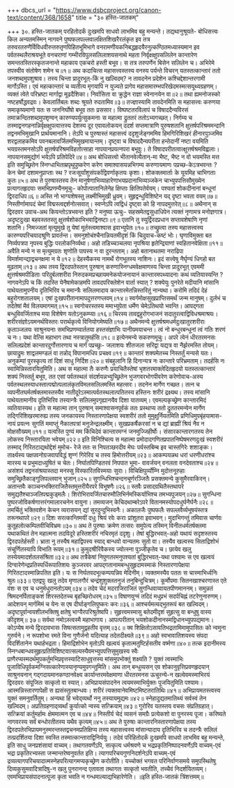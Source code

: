 +++
dbcs_url = "https://www.dsbcproject.org/canon-text/content/368/1658"
title = "३० हस्ति-जातकम्"

+++
३०. हस्ति-जातकम्
परहितोदर्कं दुःखमपि साधवो लाभमिव बहु मन्यन्ते। तद्यथानुश्रूयते-
बोधिसत्त्वः किल अन्यतमस्मिन् नागवने पुष्पफलपल्लवालक्षितशिखरैरलंकृत इव तत्र तरुवरतरुणैर्विविधवीरुत्तरुतृणपिहितभूमिभागे वनरामणीयकनिबद्धहृदयैरनुत्कण्ठितमध्यास्यमान इव पर्वतस्थलैराश्रयभूते वनचराणां गम्भीरविपुलसलिलाशयसनाथे महता निर्वृक्षक्षुपसलिलेन कान्तारेण समन्ततस्तिरस्कृतजनान्ते महाकाय एकचरो हस्ती बभूव।
स तत्र तरुपर्णेन बिसेन सलिलेन च। 
अभिरेमे तपस्वीव संतोषेण शमेन च॥१॥
अथ कदाचित्स महासत्त्वस्तस्य वनस्य पर्यन्ते विचरन् यतस्तत्कान्तारं ततो जनशब्दमुपशुश्राव। तस्य चिन्ता प्रादुरभूत्-किं नु खल्विदम्? न तावदनेन प्रदेशेन कश्चिद्देशान्तरगामी मार्गोऽस्ति। एवं महत्कान्तारं च व्यतीत्य मृगयापि न युज्यते प्रागेव महासमारम्भपरिखेदमस्मत्सयूथ्यग्रहणम्।
व्यक्तं त्वेते परिभ्रष्टा मार्गाद्वा मूढदैशिका। 
निर्वासिता वा क्रुद्धेन राज्ञा स्वेनानयेन वा॥२॥
तथा ह्यमनोजस्को नष्टहर्षोद्धवद्रवः। 
केवलार्तिबलः शब्दः श्रूयते रुदतामिव॥३॥
तज्ज्ञास्यामि तावदेनमिति स महासत्त्वः करुणया समाकृष्यमाणो यतः स जननिर्घोषो बभूव ततः प्रससार। विष्पष्टतरविलापं च विषाददैन्यविरसं तमाक्रन्दितशब्दमुपशृण्वन् कारुण्यपर्युत्सुकमनाः स महात्मा द्रुततरं ततोऽभ्यगच्छत्। निर्गम्य च तस्माद्वनगहनान्निर्वृक्षक्षुपत्वात्तस्य देशस्य दूर एवावलोकयन् ददर्श सप्तमात्राणि पुरुषशतानि क्षुत्तर्षपरिश्रममन्दानि तद्वनमभिमुखानि प्रार्थयमानानि। तेऽपि च पुरुषास्तं महासत्त्वं ददृशुर्जङ्गममिव हिमगिरिशिखरं हीनारपुञ्जमिव शरद्वलाहकमिव पवनबलावर्जितमभिमुखमायान्तम्। दृष्ट्वा च विषाददैन्यपरीता हन्तेदानीं नष्टा वयमिति भयग्रस्तमनसोऽपि क्षुत्तर्षपरिश्रमविहतोत्साहा नापयानप्रयत्नपरा बभूवुः।
ते विषादपरीतत्वात्क्षुत्तर्षश्रमविह्वलाः। 
नापयानसमुद्योगं भयेऽपि प्रतिपेदिरे॥४॥
अथ बोधिसत्त्वो भीतानवेत्यैतान्-मा भैष्ट, भैष्ट न वो भयमस्ति मत्त इति समुच्छ्रितेन स्निग्धाभिताम्रपृथुपुष्करेण करेण समाश्वासयन्नभिगम्य करुणायमाणः पप्रच्छ-केऽत्रभवन्तः ? केन चेमां दशामनुप्राप्ताः स्थ ?
रजःसूर्यांशुसंपर्काद्विवर्णाकृतयः कृशाः। 
शोकक्लमार्ताः के यूयमिह चाभिगताः कुतः॥५॥
अथ ते पुरुषास्तस्य तेन मानुषेणाभिव्याहारेणाभयप्रदानाभिव्यञ्जकेन चाभ्युपपत्तिसौमुख्येन प्रत्यागतहृदयाः समभिप्रणम्यैनमूचुः-
कोपोत्पातानिलेनेह क्षिप्ताः क्षितिपतेर्वयम्। 
पश्यतां शोकदीनानां बन्धूनां द्विरदाधिप॥६॥
अस्ति नो भाग्यशेषस्तु लक्ष्मीभिमुखी ध्रुवम्। 
सुहृद्वन्धुविशिष्टेन यद् दृष्टा भवता वयम्॥७॥
निस्तीर्णामापदं चेमां विद्मस्त्वद्दर्शनोत्सवात्। 
स्वप्नेऽपि त्वद्विधं दृष्ट्वा को हि नापदमुत्तरेत्॥८॥
अथैनान् स द्विरदवर उवाच-अथ कियन्तोऽत्रभवन्त इति ? मनुष्या ऊचुः-
सहस्रमेतद्वसुधाधिपेन त्यक्तं नृणामत्र मनोज्ञगात्र। 
अदृष्टदुःखा बहवस्ततस्तु क्षुत्तर्षशोकाभिभवाद्विनष्टाः॥९॥
एतानि तु स्युर्द्विरदप्रधान सप्तावशेषाणि नृणां शतानि। 
निमज्जतां मृत्युमुखे तु येषां मूर्तस्त्वमाश्वास इवाभ्युपेतः॥१०॥
तच्छ्रुत्वा तस्य महासत्त्वस्य कारुण्यपरिचयादश्रूणि प्रावर्तन्त। समनुशोचंश्चैनान्नियतमीदृशं किं चिदुवाच-कष्टं भोः।
घृणाविमुक्ता बत निर्व्यपत्रपा नृपस्य बुद्धिः परलोकनिर्व्यथा। 
अहो तडिच्चञ्चलया नृपश्रिया हृतेन्द्रियाणां स्वहितानवेक्षिता॥११॥
अवैति मन्ये न स मृत्युमग्रतः शृणोति पापस्य न वा दुरन्तताम्। 
अहो बतानाथतमा नराढिपा विमर्शमान्द्याद्वचनक्षमा न ये॥१२॥
देहस्यैकस्य नामर्थे रोगभूतस्य नाशिनः। 
इदं सत्त्वेषु नैर्घृण्यं धिगहो बत मूढताम्॥१३॥
अथ तस्य द्विरदपतेस्तान् पुरुषान् करुणास्निग्धमवेक्षमाणस्य चिन्ता प्रादुरभूत् एवममी क्षुत्तर्षश्रमपीडिताः परिदुर्बलशरीरा निरुदकमप्रच्छायमनेकयोजनायानं कान्तारमपथ्यादनाः कथं व्यतियास्यन्ति ? नागवनेऽपि च किं तदस्ति येनैषामेकाहमपि तावदपरिक्लेशेन वार्ता स्यात् ? शक्येयुः पुनरेते मदीयानि मांसानि पाथेयतामुपनीय दृतिभिरिव च ममान्त्रैः सलिलमादाय कान्तारमेतन्निस्तरितुं नान्यथा।
करोमि तदिदं देहं बहुरोगशतालयम्। 
एषां दुःखपरीतानामापदुत्तरणप्लवम्॥१४॥
स्वर्गमोक्षसुखप्राप्तिसमर्थं जन्म मानुषम्। 
दुर्लभं च तदेतेषां मैवं विलयमागमत्॥१५॥
स्वगोचरस्तस्य ममाभ्युपेता धर्मेण चेमेऽतिथयो भवन्ति। 
आपद्गता बन्धुविवर्जिताश्च मया विशेषेण यतोऽनुकम्प्याः॥१६॥
चिरस्य तावद्वहुरोगभाजनं सदातुरत्वाद्विविधश्रमाश्रयः। 
शरीरसंज्ञोऽयमनर्थविस्तरः परार्थकृत्ये विनियोगमेष्यति॥१७॥
अथैनमन्ये क्षुत्तर्षश्रमधर्मदुःखातुरशरीराः कृताञ्जलयः साश्रुनयनाः समभिप्रणम्यार्ततया हस्तसंज्ञाभिः पानीयमयाचन्त।
त्वं नो बन्धुरबन्धूनां त्वं गतिः शरणं च नः। 
यथा वेत्सि महाभाग तथा नस्त्रातुमर्हसि॥१८॥
इत्येनमन्ये सकरुणमूचुः। अपरे त्वेनं धीरतरमनसः सलिलप्रदेशं कान्तारदुर्गोत्तारणाय च मार्गं पप्रच्छुः-
जलाशयः शीतजला सरिद्वा यद्यत्र वा नैर्झरमस्ति तोयम्। 
छायाद्रुमः शाद्वलमण्डलं वा तन्नोद् विपानामधिप प्रचक्ष्व॥१९॥
कान्तारं शक्यमेतच्च निस्तर्तुं मन्यसे यतः। 
अनुकम्पां पुरस्कृत्य तां दिशं साधु निर्दिश॥२०॥
संबहुलानि हि दिनान्यत्र नः कान्तारे परिभ्रमताम्। तदर्हसि नः स्वामिन्निस्तारयितुमिति।
अथ स महात्मा तैः करुणैः प्रयाचितैस्तेषां भृशतरमाक्लेदितहृदयो यतस्तत्कान्तारं शक्यं निस्तर्तु बभूव, तत एसां पर्वतस्थलं संदर्शयन्नभ्युच्छ्रितेन भुजगवरभोगपीवरेण करेणोवाच-अस्य पर्वतस्थलस्याधस्तात्पद्मोत्पलालंकृतविमलसलिलमस्ति महत्सरः। तदनेन मार्गेण गच्छत। तत्न च व्यपनीतघर्मतर्षक्लमास्तस्यैव नातीदूरेऽस्मात्पर्वतस्थलात्पतितस्य हस्तिनः शरीरं द्रक्ष्यथ। तस्य मांसानि पाथेयतामानीय दृतिभिरिव तस्यान्त्रैः सलिलमुपगृह्यानयैव दिशा यातव्यम्। एवमल्पकृच्छ्रेण कान्तारमिदं व्यतियास्यथ। इति स महात्मा तान् पुरुषान् समाश्वासनपूर्वकं ततः प्रस्थाप्य ततो द्रुततरमन्येन मार्गेण तद्गिरिशिखरमारुह्य तस्य जनकायस्य निस्तारणापेक्षया स्वशरीरं ततो मुमुक्षुर्नियतमिति प्रणिधिमुपबृंहयामास-
नायं प्रयत्नः सुगतिं ममाप्तुं नैकातपत्रां मनुजेन्द्रलक्ष्मीम्। 
सुखप्रकर्षैकरसां न च द्यां ब्राह्मीं श्रियं नैव न मोक्षसौख्यम्॥११॥
यत्वस्ति पुण्यं मम किंचिदेवं कान्तारमग्नं जनमुज्जिहीर्षोः। 
संसारकान्तारगतस्य तेन लोकस्य निस्तारयिता भवेयम्॥२२॥
इति विनिश्चित्य स महात्मा प्रमोदादगणितप्रपातनिष्पेषमरणदुःखं स्वशरीरं तस्माद् गिरितटाद्यथोद्देशं मुमोच-
रेजे ततः स निपतञ्छरदीव मेघः 
पर्यस्तबिम्ब इव चास्तगिरेः शशाङ्कः। 
तार्क्ष्यस्य पक्षपवनोग्रजवापविद्धं 
शृण्गं गिरेरिव च तस्य हिमोत्तरीयम्॥२३॥
आकम्पयन्नथ धरां धरणीधरांश्च 
मारस्य च प्रभुमदाध्युषितं च चेतः। 
निर्घातपिण्डितरवं निपपात भूमा-
वावर्जयन् वनलता वनदेवताश्च॥२४॥
असंशयं तद्वनसंश्रयास्तदा मनस्सु विस्फारितविस्मयाः सुराः। 
विचिक्षिपुर्व्योम्नि मुदोत्तनूरुहाः समुच्छ्रितैकाङ्गुलिपल्लवान् भुजान्॥२५॥
सुगन्धिभिश्चन्दनचूर्णरञ्जितैः प्रसक्तमन्ये कुसुमैरवाकिरन्। 
अतान्तवैः काञ्चनभक्तिराजितैस्तमुत्तरीयैरपरे विभूषणैः॥२६॥
स्तवैः प्रसादग्रथितैस्तथापरे समुद्यतैश्चाञ्जलिपद्मकुड्मलैः।
शिरोभिरावर्जितचारुमौलिभिर्नमस्किर्याभिश्च तमभ्यपूजयन्॥२७॥
सुगन्धिना पुष्परजोविकर्षणात्तरंगमालारचनेन वायुना। 
तमव्यजन् केचिदथाम्बरेऽपरे वितानमस्योपदधुर्घनैर्घनैः॥२८॥
तमर्चितुं भक्तिवशेन केचन व्यरासयन् द्यां सुरदुन्दुभिस्वनैः। 
अकालजैः पुष्पफलैः सपल्लवैर्व्यभूषयंस्तत्र तरूनथापरे॥२९॥
दिशः सरत्कान्तिमयीं दधुः श्रियं रवेः कराः प्रांशुतरा इवाभवन्। 
मुदाभिगन्तुं तमिवास चार्णवः कुतूहलोत्कम्पितवीचिविभ्रमः॥३०॥
अथ ते पुरुषाः क्रमेण तत्सरः समुपेत्य तस्मिन् विनीतधर्मतर्षक्लमा यथाकथितं तेन महात्मना तदविदूरे हस्तिशरीरं नचिरमृतं ददृशुः। तेषां बुद्धिरभवत्-अहो यथायं सदृशस्तस्य द्विरदपतेर्हस्ती।
भ्राता नु तस्यैष महाद्विपस्य स्याद् बान्धवो वान्यतमः सुतो वा। 
तस्यैव खल्वस्य सिताद्रिशोभं संचूर्णितस्यापि विभाति रूपम्॥३१॥
कुमुदश्रीरिवैकस्य ज्योत्स्ना पुञ्जीकृतेव च। 
छायेव खलु तस्येयमादर्शतलसंश्रिता॥३२॥
अथ तत्रैकेषां निपुणतरमनुपश्यतां बुद्धिरभवत्-यथा पश्यामः स एव खल्वयं दिग्वारेणेन्द्रप्रतिस्पर्धिरूपातिशयः कुञ्जरवर आपद्गतानामबन्धुसुहृदामस्माकं निस्तारणापेक्षया गिरितटादस्मान्निपतित इति।
यः स निर्घतवदभूत्कम्पयन्निव मेदिनीम्। 
व्यक्तमस्यैव पततः स चास्माभिर्ध्वनिः श्रुतः॥३३॥
एतद्वपुः खलु तदेव मृणालगौरं 
चन्द्रंशुशुक्लतनुजं तनुबिन्दुचित्रम्। 
कूर्मोपमाः सितनखाश्चरणास्त एते 
वंशः स एव च धनुर्मधुरानतोऽयम्॥३४॥
तदेव चेदं मदराजिराजितं सुगन्धिवाय्वायतपीणमाननम्। 
समुन्नतं श्रिमदनर्पिताङ्कशं शिरस्तदेतच्च बृहच्छिरोधरम्॥३५॥
विषाणयुग्मं तदिदं मधुप्रभं सदर्पचिह्नं तटरेणुनारुणम्। 
आदेशयन् मार्गमिमं च येनः स एष दीर्घाङ्गलिपुष्करः करः॥३६॥
आश्चर्यमत्यद्भुतरूपं बत खल्विदम्। 
अदृष्टपूर्वान्वयशीलभक्तिषु क्षतेषु भाग्यैरपरिश्रुतेष्वपि।
सुहृत्त्वमस्मासु बतेदमीदृशं सुहृत्सु वा बन्धुषु वास्य कीदृशम्॥ ३७॥
सर्वथा नमोऽस्त्वस्मै महाभागाय। 
आपत्परीतान् भयशोकदीनानस्मद्विधानभ्युपपद्यमानः। 
कोऽप्येष मन्ये द्विरदावभासः सिषत्सतामुद्वहतीव वृत्तम्॥३८॥
क्व शिक्षितोऽसावतिभद्रतामिमामुपासितः को न्वमुना गुरुर्वने। 
न रूपशोभा रमते विना गुणैर्जनो यदित्याह तदेतदीक्ष्यते॥३९॥
अहो स्वभावातिशयस्य संपदा विदर्शितानेन यथार्हभद्रता।
हिमाद्रिशोभेन मृतोऽपि खल्वयं कृतात्मतुष्टिर्हसतीव वर्ष्मणा॥४०॥
तत्क इदानीमस्य स्निग्धबान्धवसुहृत्प्रतिविशिष्टवात्सल्यस्यैवमभ्युपपत्तिसुमुखस्य स्वैः प्राणैरप्यस्मदर्थमुपकर्तुमभिप्रवृत्तस्याटिसाधुवृत्तस्य मांसमुपभोक्तुं शक्ष्यति ? युक्तं त्वस्माभिः पूजाविधिपूर्वकमग्निसत्कारेणास्यानृण्यमुपगन्तुमिति। अथ तान् बन्धुव्यसन् एव शोकानुवृत्तिप्रवणहृदयान् साश्रुनयनान् गद्गदायमानकण्ठानवेक्ष्य कार्यान्तरमवेक्षमाणा धीरतरमनस ऊचुरन्ये-न खल्वेवमस्माभिरयं द्विरदवरः संपूजितः सत्कृतो वा स्यात्। अभिप्रायसंपादनेन त्वयमस्माभिर्युक्तः पूजयितुमिति पश्यामः।
आस्मन्निस्तारणापेक्षी स ह्यसंस्तुतबान्धवः। 
शरीरं त्यक्तवानेवमिष्टमिष्टतरातिथिः॥४१॥
अभिप्रायमतस्त्वस्य युक्तं समनुवर्तितुम्। 
अन्यथा हि भवेद्‍व्यर्थो ननु तस्यायमुद्यमः॥४२॥
स्नेहादुद्यतमातिथ्यं सर्वस्वं तेन खल्विदम्। 
अप्रतिग्रहणाद्‍व्यर्थां कुर्यात्को न्वस्य सत्क्रियाम्॥४३॥
गुरोरिव यतस्तय वचसः संप्रतिग्रहात्। 
सत्क्रियां कर्तुमर्हामः क्षेममात्मन एव च॥४४॥
निस्तीर्य चेदं व्यसनं समग्रैः प्रत्येकशो वा पुनरस्य पूजा। 
करिष्यते नागवरस्य सर्वं बन्धोरतीतस्य यथैव कृत्यम्॥४५॥
अथ ते पुरुषाः कान्तारनिस्तारणापेक्षया तस्य द्विरदपतेरभिप्रायमनुस्मरन्तस्तद्वचनमप्रतिक्षिप्य तस्य महासत्त्वस्य मांसान्यादाय दृतिभिरिव च तदन्त्रैः सलिलं तत्प्रदर्शितया दिशा स्वस्ति तस्मात्कान्ताराद्विनिर्ययुः।
तदेवं परिहितोदर्कं दुःखमपि साधवो लाभमिव बहु मन्यन्ते, इति साधु जनप्रशंसायां वाच्यम्। तथागतवर्णेऽपि, सत्कृत्य धर्मश्रवणे च भद्रप्रकृतिनिष्पादनवर्णेऽपि वाच्यम्-एवं भद्रा प्रकृतिरभ्यस्ता जन्मान्तरेष्वनुवर्तत इति। त्यागपरिचयगुणनिदर्शनेऽपि वाच्यम्-एवं द्रव्यत्यागपरिचयादात्मस्नेहपरित्यागमप्यकृच्छ्रेण करोतीति। यच्चोक्तं भगवत परिनिर्वाणसमये समुपस्थितेषु दिव्यकुसुमवादित्रादिषु-न खलु पुनरानन्द एतावता तथागतः सत्कृतो भवतीति, तच्चैवं निदर्शयितव्यम्। एवमभिप्रायसंपादनात्पूजा कृता भवति न गन्धमाल्याद्यभिहारेणेति।
॥इति हस्ति-जातकं त्रिंशत्तमम्॥
